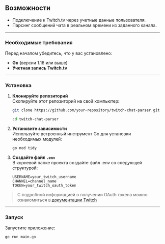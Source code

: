 ## Возможности

- Подключение к Twitch.tv через учетные данные пользователя.
- Парсинг сообщений чата в реальном времени из заданного канала.

---

### Необходимые требования
Перед началом убедитесь, что у вас установлено:

- **Go** (версии 1.18 или выше)
- **Учетная запись Twitch.tv**

---

### Установка

1. **Клонируйте репозиторий**  
   Скопируйте этот репозиторий на свой компьютер:
   ```bash
   git clone https://github.com/your-repository/twitch-chat-parser.git

   cd twitch-chat-parser
   ```

2. **Установите зависимости**  
Используйте встроенный инструмент Go для установки необходимых модулей:
    ```bash
    go mod tidy
    ```

3. **Создайте файл ```.env```**  
В корневой папке проекта создайте файл .env со следующей структурой:
    ```env
    USERNAME=your_twitch_username
    CHANNEL=channel_name
    TOKEN=your_twitch_oauth_token
    ```

> С подробной информацией о получении OAuth токена можно ознакомиться в [документации Twitch](https://dev.twitch.tv/docs/api/get-started/)

---

### Запуск
Запустите приложение:
```bash
go run main.go
```

